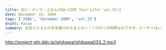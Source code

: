 ```yaml
---
title: 石川・ホンマ・ぶるんのBe-SIDE Your Life! vol.33-2
date: December 19, 2006
tags: ['2006', 'December 2006', 'vol.33']
draft: false
summary: 社会人たるもの年末進行が止まらない！？のがこの時期なのですが、ビーサイはいたってレギュラー・・・ですが、メガネのカタワレはここで登場するのか否か！？注目の二本目です。笑いのボリュームがでかいっす。NAMAE
---
```


http://project-phi.ddo.jp/ishikawa/ishikawa033_2.mp3